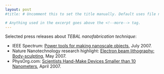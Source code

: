 ```yaml
---
layout: post
#title: # Uncomment this to set the title manually. Default uses file name.

# Anything used in the excerpt goes above the <!--more--> tag.
---
```


Selected press releases about *TEBAL nanofabrication technique*:

* IEEE Spectrum: [Power tools for making nanoscale objects](http://www.spectrum.ieee.org/jul07/5376), July 2007.
* Nature Nanotechnology research highlight: [Electron beam lithography: Body-sculpting](http://www.nature.com/nnano/reshigh/2007/0507/full/nnano.2007.155.html), May 2007.
* PhysOrg.com: [Scientists Hand-Make Devices Smaller than 10 Nanometers](http://www.physorg.com/printnews.php?newsid=96891553), April 2007.

<!--more-->
